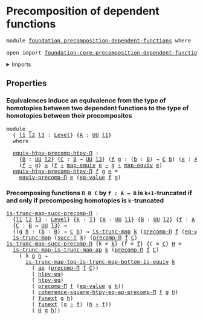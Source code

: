 # Precomposition of dependent functions

<pre class="Agda"><a id="50" class="Keyword">module</a> <a id="57" href="foundation.precomposition-dependent-functions.html" class="Module">foundation.precomposition-dependent-functions</a> <a id="103" class="Keyword">where</a>

<a id="110" class="Keyword">open</a> <a id="115" class="Keyword">import</a> <a id="122" href="foundation-core.precomposition-dependent-functions.html" class="Module">foundation-core.precomposition-dependent-functions</a> <a id="173" class="Keyword">public</a>
</pre>
<details><summary>Imports</summary>

<pre class="Agda"><a id="230" class="Keyword">open</a> <a id="235" class="Keyword">import</a> <a id="242" href="foundation.action-on-identifications-functions.html" class="Module">foundation.action-on-identifications-functions</a>
<a id="289" class="Keyword">open</a> <a id="294" class="Keyword">import</a> <a id="301" href="foundation.dependent-universal-property-equivalences.html" class="Module">foundation.dependent-universal-property-equivalences</a>
<a id="354" class="Keyword">open</a> <a id="359" class="Keyword">import</a> <a id="366" href="foundation.universe-levels.html" class="Module">foundation.universe-levels</a>

<a id="394" class="Keyword">open</a> <a id="399" class="Keyword">import</a> <a id="406" href="foundation-core.equivalences.html" class="Module">foundation-core.equivalences</a>
<a id="435" class="Keyword">open</a> <a id="440" class="Keyword">import</a> <a id="447" href="foundation-core.function-extensionality.html" class="Module">foundation-core.function-extensionality</a>
<a id="487" class="Keyword">open</a> <a id="492" class="Keyword">import</a> <a id="499" href="foundation-core.function-types.html" class="Module">foundation-core.function-types</a>
<a id="530" class="Keyword">open</a> <a id="535" class="Keyword">import</a> <a id="542" href="foundation-core.homotopies.html" class="Module">foundation-core.homotopies</a>
<a id="569" class="Keyword">open</a> <a id="574" class="Keyword">import</a> <a id="581" href="foundation-core.truncated-maps.html" class="Module">foundation-core.truncated-maps</a>
<a id="612" class="Keyword">open</a> <a id="617" class="Keyword">import</a> <a id="624" href="foundation-core.truncation-levels.html" class="Module">foundation-core.truncation-levels</a>
</pre>
</details>

## Properties

### Equivalences induce an equivalence from the type of homotopies between two dependent functions to the type of homotopies between their precomposites

<pre class="Agda"><a id="852" class="Keyword">module</a> <a id="859" href="foundation.precomposition-dependent-functions.html#859" class="Module">_</a>
  <a id="863" class="Symbol">{</a> <a id="865" href="foundation.precomposition-dependent-functions.html#865" class="Bound">l1</a> <a id="868" href="foundation.precomposition-dependent-functions.html#868" class="Bound">l2</a> <a id="871" href="foundation.precomposition-dependent-functions.html#871" class="Bound">l3</a> <a id="874" class="Symbol">:</a> <a id="876" href="Agda.Primitive.html#742" class="Postulate">Level</a><a id="881" class="Symbol">}</a> <a id="883" class="Symbol">{</a><a id="884" href="foundation.precomposition-dependent-functions.html#884" class="Bound">A</a> <a id="886" class="Symbol">:</a> <a id="888" href="Agda.Primitive.html#388" class="Primitive">UU</a> <a id="891" href="foundation.precomposition-dependent-functions.html#865" class="Bound">l1</a><a id="893" class="Symbol">}</a>
  <a id="897" class="Keyword">where</a>

  <a id="906" href="foundation.precomposition-dependent-functions.html#906" class="Function">equiv-htpy-precomp-htpy-Π</a> <a id="932" class="Symbol">:</a>
    <a id="938" class="Symbol">{</a><a id="939" href="foundation.precomposition-dependent-functions.html#939" class="Bound">B</a> <a id="941" class="Symbol">:</a> <a id="943" href="Agda.Primitive.html#388" class="Primitive">UU</a> <a id="946" href="foundation.precomposition-dependent-functions.html#868" class="Bound">l2</a><a id="948" class="Symbol">}</a> <a id="950" class="Symbol">{</a><a id="951" href="foundation.precomposition-dependent-functions.html#951" class="Bound">C</a> <a id="953" class="Symbol">:</a> <a id="955" href="foundation.precomposition-dependent-functions.html#939" class="Bound">B</a> <a id="957" class="Symbol">→</a> <a id="959" href="Agda.Primitive.html#388" class="Primitive">UU</a> <a id="962" href="foundation.precomposition-dependent-functions.html#871" class="Bound">l3</a><a id="964" class="Symbol">}</a> <a id="966" class="Symbol">(</a><a id="967" href="foundation.precomposition-dependent-functions.html#967" class="Bound">f</a> <a id="969" href="foundation.precomposition-dependent-functions.html#969" class="Bound">g</a> <a id="971" class="Symbol">:</a> <a id="973" class="Symbol">(</a><a id="974" href="foundation.precomposition-dependent-functions.html#974" class="Bound">b</a> <a id="976" class="Symbol">:</a> <a id="978" href="foundation.precomposition-dependent-functions.html#939" class="Bound">B</a><a id="979" class="Symbol">)</a> <a id="981" class="Symbol">→</a> <a id="983" href="foundation.precomposition-dependent-functions.html#951" class="Bound">C</a> <a id="985" href="foundation.precomposition-dependent-functions.html#974" class="Bound">b</a><a id="986" class="Symbol">)</a> <a id="988" class="Symbol">(</a><a id="989" href="foundation.precomposition-dependent-functions.html#989" class="Bound">e</a> <a id="991" class="Symbol">:</a> <a id="993" href="foundation.precomposition-dependent-functions.html#884" class="Bound">A</a> <a id="995" href="foundation-core.equivalences.html#2669" class="Function Operator">≃</a> <a id="997" href="foundation.precomposition-dependent-functions.html#939" class="Bound">B</a><a id="998" class="Symbol">)</a> <a id="1000" class="Symbol">→</a>
    <a id="1006" class="Symbol">(</a><a id="1007" href="foundation.precomposition-dependent-functions.html#967" class="Bound">f</a> <a id="1009" href="foundation-core.homotopies.html#2717" class="Function Operator">~</a> <a id="1011" href="foundation.precomposition-dependent-functions.html#969" class="Bound">g</a><a id="1012" class="Symbol">)</a> <a id="1014" href="foundation-core.equivalences.html#2669" class="Function Operator">≃</a> <a id="1016" class="Symbol">(</a><a id="1017" href="foundation.precomposition-dependent-functions.html#967" class="Bound">f</a> <a id="1019" href="foundation-core.function-types.html#455" class="Function Operator">∘</a> <a id="1021" href="foundation-core.equivalences.html#2869" class="Function">map-equiv</a> <a id="1031" href="foundation.precomposition-dependent-functions.html#989" class="Bound">e</a> <a id="1033" href="foundation-core.homotopies.html#2717" class="Function Operator">~</a> <a id="1035" href="foundation.precomposition-dependent-functions.html#969" class="Bound">g</a> <a id="1037" href="foundation-core.function-types.html#455" class="Function Operator">∘</a> <a id="1039" href="foundation-core.equivalences.html#2869" class="Function">map-equiv</a> <a id="1049" href="foundation.precomposition-dependent-functions.html#989" class="Bound">e</a><a id="1050" class="Symbol">)</a>
  <a id="1054" href="foundation.precomposition-dependent-functions.html#906" class="Function">equiv-htpy-precomp-htpy-Π</a> <a id="1080" href="foundation.precomposition-dependent-functions.html#1080" class="Bound">f</a> <a id="1082" href="foundation.precomposition-dependent-functions.html#1082" class="Bound">g</a> <a id="1084" href="foundation.precomposition-dependent-functions.html#1084" class="Bound">e</a> <a id="1086" class="Symbol">=</a>
    <a id="1092" href="foundation.dependent-universal-property-equivalences.html#3673" class="Function">equiv-precomp-Π</a> <a id="1108" href="foundation.precomposition-dependent-functions.html#1084" class="Bound">e</a> <a id="1110" class="Symbol">(</a><a id="1111" href="foundation-core.homotopies.html#855" class="Function">eq-value</a> <a id="1120" href="foundation.precomposition-dependent-functions.html#1080" class="Bound">f</a> <a id="1122" href="foundation.precomposition-dependent-functions.html#1082" class="Bound">g</a><a id="1123" class="Symbol">)</a>
</pre>
### Precomposing functions `Π B C` by `f : A → B` is `k+1`-truncated if and only if precomposing homotopies is `k`-truncated

<pre class="Agda"><a id="is-trunc-map-succ-precomp-Π"></a><a id="1264" href="foundation.precomposition-dependent-functions.html#1264" class="Function">is-trunc-map-succ-precomp-Π</a> <a id="1292" class="Symbol">:</a>
  <a id="1296" class="Symbol">{</a><a id="1297" href="foundation.precomposition-dependent-functions.html#1297" class="Bound">l1</a> <a id="1300" href="foundation.precomposition-dependent-functions.html#1300" class="Bound">l2</a> <a id="1303" href="foundation.precomposition-dependent-functions.html#1303" class="Bound">l3</a> <a id="1306" class="Symbol">:</a> <a id="1308" href="Agda.Primitive.html#742" class="Postulate">Level</a><a id="1313" class="Symbol">}</a> <a id="1315" class="Symbol">{</a><a id="1316" href="foundation.precomposition-dependent-functions.html#1316" class="Bound">k</a> <a id="1318" class="Symbol">:</a> <a id="1320" href="foundation-core.truncation-levels.html#521" class="Datatype">𝕋</a><a id="1321" class="Symbol">}</a> <a id="1323" class="Symbol">{</a><a id="1324" href="foundation.precomposition-dependent-functions.html#1324" class="Bound">A</a> <a id="1326" class="Symbol">:</a> <a id="1328" href="Agda.Primitive.html#388" class="Primitive">UU</a> <a id="1331" href="foundation.precomposition-dependent-functions.html#1297" class="Bound">l1</a><a id="1333" class="Symbol">}</a> <a id="1335" class="Symbol">{</a><a id="1336" href="foundation.precomposition-dependent-functions.html#1336" class="Bound">B</a> <a id="1338" class="Symbol">:</a> <a id="1340" href="Agda.Primitive.html#388" class="Primitive">UU</a> <a id="1343" href="foundation.precomposition-dependent-functions.html#1300" class="Bound">l2</a><a id="1345" class="Symbol">}</a> <a id="1347" class="Symbol">{</a><a id="1348" href="foundation.precomposition-dependent-functions.html#1348" class="Bound">f</a> <a id="1350" class="Symbol">:</a> <a id="1352" href="foundation.precomposition-dependent-functions.html#1324" class="Bound">A</a> <a id="1354" class="Symbol">→</a> <a id="1356" href="foundation.precomposition-dependent-functions.html#1336" class="Bound">B</a><a id="1357" class="Symbol">}</a>
  <a id="1361" class="Symbol">{</a><a id="1362" href="foundation.precomposition-dependent-functions.html#1362" class="Bound">C</a> <a id="1364" class="Symbol">:</a> <a id="1366" href="foundation.precomposition-dependent-functions.html#1336" class="Bound">B</a> <a id="1368" class="Symbol">→</a> <a id="1370" href="Agda.Primitive.html#388" class="Primitive">UU</a> <a id="1373" href="foundation.precomposition-dependent-functions.html#1303" class="Bound">l3</a><a id="1375" class="Symbol">}</a> <a id="1377" class="Symbol">→</a>
  <a id="1381" class="Symbol">((</a><a id="1383" href="foundation.precomposition-dependent-functions.html#1383" class="Bound">g</a> <a id="1385" href="foundation.precomposition-dependent-functions.html#1385" class="Bound">h</a> <a id="1387" class="Symbol">:</a> <a id="1389" class="Symbol">(</a><a id="1390" href="foundation.precomposition-dependent-functions.html#1390" class="Bound">b</a> <a id="1392" class="Symbol">:</a> <a id="1394" href="foundation.precomposition-dependent-functions.html#1336" class="Bound">B</a><a id="1395" class="Symbol">)</a> <a id="1397" class="Symbol">→</a> <a id="1399" href="foundation.precomposition-dependent-functions.html#1362" class="Bound">C</a> <a id="1401" href="foundation.precomposition-dependent-functions.html#1390" class="Bound">b</a><a id="1402" class="Symbol">)</a> <a id="1404" class="Symbol">→</a> <a id="1406" href="foundation-core.truncated-maps.html#925" class="Function">is-trunc-map</a> <a id="1419" href="foundation.precomposition-dependent-functions.html#1316" class="Bound">k</a> <a id="1421" class="Symbol">(</a><a id="1422" href="foundation-core.precomposition-dependent-functions.html#744" class="Function">precomp-Π</a> <a id="1432" href="foundation.precomposition-dependent-functions.html#1348" class="Bound">f</a> <a id="1434" class="Symbol">(</a><a id="1435" href="foundation-core.homotopies.html#855" class="Function">eq-value</a> <a id="1444" href="foundation.precomposition-dependent-functions.html#1383" class="Bound">g</a> <a id="1446" href="foundation.precomposition-dependent-functions.html#1385" class="Bound">h</a><a id="1447" class="Symbol">)))</a> <a id="1451" class="Symbol">→</a>
  <a id="1455" href="foundation-core.truncated-maps.html#925" class="Function">is-trunc-map</a> <a id="1468" class="Symbol">(</a><a id="1469" href="foundation-core.truncation-levels.html#558" class="InductiveConstructor">succ-𝕋</a> <a id="1476" href="foundation.precomposition-dependent-functions.html#1316" class="Bound">k</a><a id="1477" class="Symbol">)</a> <a id="1479" class="Symbol">(</a><a id="1480" href="foundation-core.precomposition-dependent-functions.html#744" class="Function">precomp-Π</a> <a id="1490" href="foundation.precomposition-dependent-functions.html#1348" class="Bound">f</a> <a id="1492" href="foundation.precomposition-dependent-functions.html#1362" class="Bound">C</a><a id="1493" class="Symbol">)</a>
<a id="1495" href="foundation.precomposition-dependent-functions.html#1264" class="Function">is-trunc-map-succ-precomp-Π</a> <a id="1523" class="Symbol">{</a><a id="1524" class="Argument">k</a> <a id="1526" class="Symbol">=</a> <a id="1528" href="foundation.precomposition-dependent-functions.html#1528" class="Bound">k</a><a id="1529" class="Symbol">}</a> <a id="1531" class="Symbol">{</a><a id="1532" class="Argument">f</a> <a id="1534" class="Symbol">=</a> <a id="1536" href="foundation.precomposition-dependent-functions.html#1536" class="Bound">f</a><a id="1537" class="Symbol">}</a> <a id="1539" class="Symbol">{</a><a id="1540" class="Argument">C</a> <a id="1542" class="Symbol">=</a> <a id="1544" href="foundation.precomposition-dependent-functions.html#1544" class="Bound">C</a><a id="1545" class="Symbol">}</a> <a id="1547" href="foundation.precomposition-dependent-functions.html#1547" class="Bound">H</a> <a id="1549" class="Symbol">=</a>
  <a id="1553" href="foundation-core.truncated-maps.html#2708" class="Function">is-trunc-map-is-trunc-map-ap</a> <a id="1582" href="foundation.precomposition-dependent-functions.html#1528" class="Bound">k</a> <a id="1584" class="Symbol">(</a><a id="1585" href="foundation-core.precomposition-dependent-functions.html#744" class="Function">precomp-Π</a> <a id="1595" href="foundation.precomposition-dependent-functions.html#1536" class="Bound">f</a> <a id="1597" href="foundation.precomposition-dependent-functions.html#1544" class="Bound">C</a><a id="1598" class="Symbol">)</a>
    <a id="1604" class="Symbol">(</a> <a id="1606" class="Symbol">λ</a> <a id="1608" href="foundation.precomposition-dependent-functions.html#1608" class="Bound">g</a> <a id="1610" href="foundation.precomposition-dependent-functions.html#1610" class="Bound">h</a> <a id="1612" class="Symbol">→</a>
      <a id="1620" href="foundation-core.truncated-maps.html#9116" class="Function">is-trunc-map-top-is-trunc-map-bottom-is-equiv</a> <a id="1666" href="foundation.precomposition-dependent-functions.html#1528" class="Bound">k</a>
        <a id="1676" class="Symbol">(</a> <a id="1678" href="foundation.action-on-identifications-functions.html#730" class="Function">ap</a> <a id="1681" class="Symbol">(</a><a id="1682" href="foundation-core.precomposition-dependent-functions.html#744" class="Function">precomp-Π</a> <a id="1692" href="foundation.precomposition-dependent-functions.html#1536" class="Bound">f</a> <a id="1694" href="foundation.precomposition-dependent-functions.html#1544" class="Bound">C</a><a id="1695" class="Symbol">))</a>
        <a id="1706" class="Symbol">(</a> <a id="1708" href="foundation-core.function-extensionality.html#1416" class="Function">htpy-eq</a><a id="1715" class="Symbol">)</a>
        <a id="1725" class="Symbol">(</a> <a id="1727" href="foundation-core.function-extensionality.html#1416" class="Function">htpy-eq</a><a id="1734" class="Symbol">)</a>
        <a id="1744" class="Symbol">(</a> <a id="1746" href="foundation-core.precomposition-dependent-functions.html#744" class="Function">precomp-Π</a> <a id="1756" href="foundation.precomposition-dependent-functions.html#1536" class="Bound">f</a> <a id="1758" class="Symbol">(</a><a id="1759" href="foundation-core.homotopies.html#855" class="Function">eq-value</a> <a id="1768" href="foundation.precomposition-dependent-functions.html#1608" class="Bound">g</a> <a id="1770" href="foundation.precomposition-dependent-functions.html#1610" class="Bound">h</a><a id="1771" class="Symbol">))</a>
        <a id="1782" class="Symbol">(</a> <a id="1784" href="foundation-core.function-extensionality.html#5335" class="Function">coherence-square-htpy-eq-ap-precomp-Π</a> <a id="1822" href="foundation.precomposition-dependent-functions.html#1536" class="Bound">f</a> <a id="1824" href="foundation.precomposition-dependent-functions.html#1608" class="Bound">g</a> <a id="1826" href="foundation.precomposition-dependent-functions.html#1610" class="Bound">h</a><a id="1827" class="Symbol">)</a>
        <a id="1837" class="Symbol">(</a> <a id="1839" href="foundation-core.function-extensionality.html#2791" class="Postulate">funext</a> <a id="1846" href="foundation.precomposition-dependent-functions.html#1608" class="Bound">g</a> <a id="1848" href="foundation.precomposition-dependent-functions.html#1610" class="Bound">h</a><a id="1849" class="Symbol">)</a>
        <a id="1859" class="Symbol">(</a> <a id="1861" href="foundation-core.function-extensionality.html#2791" class="Postulate">funext</a> <a id="1868" class="Symbol">(</a><a id="1869" href="foundation.precomposition-dependent-functions.html#1608" class="Bound">g</a> <a id="1871" href="foundation-core.function-types.html#455" class="Function Operator">∘</a> <a id="1873" href="foundation.precomposition-dependent-functions.html#1536" class="Bound">f</a><a id="1874" class="Symbol">)</a> <a id="1876" class="Symbol">(</a><a id="1877" href="foundation.precomposition-dependent-functions.html#1610" class="Bound">h</a> <a id="1879" href="foundation-core.function-types.html#455" class="Function Operator">∘</a> <a id="1881" href="foundation.precomposition-dependent-functions.html#1536" class="Bound">f</a><a id="1882" class="Symbol">))</a>
        <a id="1893" class="Symbol">(</a> <a id="1895" href="foundation.precomposition-dependent-functions.html#1547" class="Bound">H</a> <a id="1897" href="foundation.precomposition-dependent-functions.html#1608" class="Bound">g</a> <a id="1899" href="foundation.precomposition-dependent-functions.html#1610" class="Bound">h</a><a id="1900" class="Symbol">))</a>
</pre>